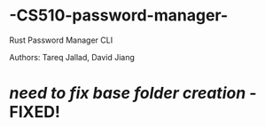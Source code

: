# -CS510-password-manager-
Rust Password Manager CLI

Authors: Tareq Jallad, David Jiang 

# *need to fix base folder creation* - FIXED!
